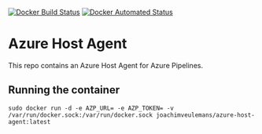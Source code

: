 [![Docker Build Status](https://img.shields.io/docker/cloud/build/joachimveulemans/azure-host-agent)](https://hub.docker.com/r/joachimveulemans/azure-host-agent/builds)
[![Docker Automated Status](https://img.shields.io/docker/cloud/automated/joachimveulemans/azure-host-agent)](https://hub.docker.com/r/joachimveulemans/azure-host-agent)

# Azure Host Agent

This repo contains an Azure Host Agent for Azure Pipelines.

## Running the container

`sudo docker run -d -e AZP_URL= -e AZP_TOKEN= -v /var/run/docker.sock:/var/run/docker.sock joachimveulemans/azure-host-agent:latest`
